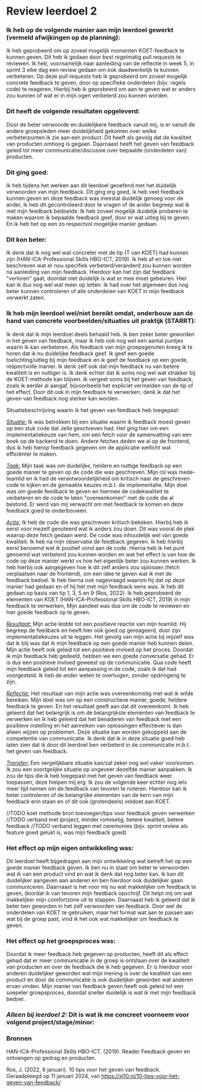# Review leerdoel 2

### Ik heb op de volgende manier aan mijn leerdoel gewerkt (vermeld afwijkingen op de planning):

Ik heb geprobeerd om op zoveel mogelijk momenten KOET-feedback te kunnen geven. Dit heb ik gedaan door best regelmatig pull requests te reviewen. Ik heb, voornamelijk naar aanleiding van de reflectie in week 5, in sprint 3 elke dag een review gedaan om ook daadwerkelijk te kunnen verbeteren. Op deze pull requests heb ik geprobeerd om zoveel mogelijk concrete feedback te geven, door op specifieke onderdelen (bijv. regels code) te reageren. Hierbij heb ik geprobeerd om aan te geven wat er anders zou kunnen of wat er in mijn ogen verbeterd zou kunnen worden.

### Dit heeft de volgende resultaten opgeleverd:

Door de beter verwoorde en duidelijkere feedback vanuit mij, is er vanuit de andere groepsleden meer duidelijkheid gekomen over welke verbeterpunten ik zie aan een product. Dit heeft als gevolg dat de kwaliteit van producten omhoog is gegaan.
Daarnaast heeft het geven van feedback geleid tot meer communicatie/discussie over bepaalde (onderdelen van) producten.

### Dit ging goed:

Ik heb tijdens het werken aan dit leerdoel geoefend met het duidelijk verwoorden van mijn feedback. Dit ging erg goed, ik heb veel feedback kunnen geven en deze feedback was meestal duidelijk genoeg voor de ander, ik heb dit gecontroleerd door te vragen of de ander begreep wat ik met mijn feedback bedoelde. Ik heb zoveel mogelijk duidelijk proberen te maken waarom ik bepaalde feedback geef, door er wat uitleg bij te geven. En ik heb het op een zo respectvol mogelijke manier gedaan.

### Dit kon beter:

Ik denk dat ik nog wel wat concreter met de tip (T van KOET) had kunnen zijn (HAN-ICA-Professional Skills HBO-ICT, 2019). Ik heb af en toe niet beschreven wat er nou specifiek verbeterd/veranderd zou kunnen worden na aanleiding van mijn feedback. Hierdoor kan het zijn dat feedback "verloren" gaat, doordat niet duidelijk is wat er mee moet gebeuren. Hier kan ik dus nog wel wat meer op letten.
Ik had over het algemeen dus nog beter kunnen controleren of alle onderdelen van KOET in mijn feedback verwerkt zaten.

### Ik heb mijn leerdoel wel/niet bereikt omdat, onderbouw aan de hand van concrete voorbeelden/situaties uit praktijk (STARRT):

Ik denk dat ik mijn leerdoel deels behaald heb. Ik ben zeker beter geworden in het geven van feedback, maar ik heb ook nog wel een aantal puntjes waarin ik kan verbeteren.
Als feedback van mijn groepsgenoten kreeg ik te horen dat ik nu duidelijke feedback geef. Ik geef een goede toelichting/uitleg bij mijn feedback en ik geef de feedback op een goede, respectvolle manier.
Ik denk zelf ook dat mijn feedback nu van betere kwaliteit is en nuttiger is. Ik denk echter dat ik soms nog wel wat strakker bij de KOET-methode kan blijven. Ik vergeet soms bij het geven van feedback, zoals ik eerder al aangaf, bijvoorbeeld het expliciet vermelden van de tip of het effect. Door dit ook in mijn feedback te verwerken, denk ik dat het geven van feedback nog sterker kan worden.

Situatiebeschrijving waarin ik het geven van feedback heb toegepast:

<u>_Situatie:_</u>
Ik was betrokken bij een situatie waarin ik feedback moest geven op een stuk code dat Jelle geschreven had. Het ging hier om een implementatiekeuze van hem, om een fetch voor de samenvatting van een boek op de backend te doen. Andere fetches deden we al op de frontend, dus ik heb hierop feedback gegeven om de applicatie wellicht wat efficiënter te maken.

<u>_Taak:_</u>
Mijn taak was om duidelijke, heldere en nuttige feedback op een goede manier te geven op de code die was geschreven. Mijn rol was mede-teamlid en ik had de verantwoordelijkheid om kritisch naar de geschreven code te kijken en de gemaakte keuzes m.b.t. de implementatie. Mijn doel was om goede feedback te geven en hiermee de codekwaliteit te verbeteren en de code te laten "overeenkomen" met de code die al bestond. Er werd van mij verwacht om met feedback te komen en deze feedback goed te onderbouwen.

<u>_Actie:_</u>
Ik heb de code die was geschreven kritisch bekeken. Hierbij heb ik eerst voor mezelf genoteerd wat ik anders zou doen. Dit was vooral de plek waarop deze fetch gedaan werd. De code was inhoudelijk wel van goede kwaliteit.
Ik heb na mijn observatie de feedback gegeven. Ik heb hierbij eerst benoemd wat ik positief vond aan de code. Hierna heb ik het punt genoemd wat verbeterd zou kunnen worden en wat het effect is van hoe de code op deze manier werkt vs hoe het eigenlijk beter zou kunnen werken. Ik heb hierbij ook aangegeven hoe ik dit zelf anders zou oplossen (fetch verplaatsen naar de frontend), om een idee te geven wat ik met de feedback bedoel. Ik heb hierna ook nagevraagd waarom hij dat op deze manier had gedaan en of hij het met mijn feedback eens was. Ik heb dit gedaan op basis van tip 1, 3, 5 en 9 (Ros, 2022). Ik heb geprobeerd de elementen van KOET (HAN-ICA-Professional Skills HBO-ICT, 2019) in mijn feedback te verwerken,
Mijn aandeel was dus om de code te reviewen en hier goede feedback op te geven.

<u>_Resultaat:_</u>
Mijn actie leidde tot een positieve reactie van mijn teamlid. Hij begreep de feedback en heeft hier ook goed op gereageerd, door zijn implementatiekeuzes uit te leggen. Het gevolg van mijn actie bij mijzelf was dat ik blij was dat ik mijn feedback op een goede manier heb kunnen delen.
Mijn actie heeft ook geleid tot een positieve invloed op het proces. Doordat ik mijn feedback heb gedeeld, hebben we een goede conversatie gehad. Er is dus een positieve invloed geweest op de communicatie.
Qua code heeft mijn feedback geleid tot een aanpassing in de code, zoals ik dat had voorgesteld. Ik heb de ander weten te overtuigen, zonder opdringerig te zijn.

<u>_Reflectie:_</u>
Het resultaat van mijn actie was overeenkomstig met wat ik wilde bereiken. Mijn doel was om op een constructieve manier, goede, heldere feedback te geven. En het resultaat geeft aan dat dit overeenkomt. Ik heb geleerd dat het belangrijk is om de belangrijkste elementen van feedback te verwerken en ik heb geleerd dat het benaderen van feedback met een positieve instelling en het aanreiken van oplossingen effectiever is dan alleen wijzen op problemen. 
Deze situatie kan worden gekoppeld aan de competentie van communicatie. Ik denk dat ik in deze situatie goed heb laten zien dat ik door dit leerdoel ben verbeterd in de communicatie m.b.t. het geven van feedback.

<u>_Transfer:_</u>
Een vergelijkbare situatie kan/zal zeker nog wel vaker voorkomen. Ik zou een soortgelijke situatie op ongeveer dezelfde manier aanpakken. Ik zou de tips die ik heb toegepast met het geven van feedback weer toepassen, deze hielpen mij erg. Ik zou de volgende keer echter nog iets meer tijd nemen om de feedback van tevoren te noteren. Hierdoor kan ik beter controleren of de belangrijke elementen van de kern van mijn feedback erin staan en of dit ook (grotendeels) voldoet aan KOET.

//TODO koet methode bron toevoegen/tips voor feedback geven verwerken
//TODO verband met iproject, minder rommelig, betere kwaliteit, betere feedback
//TODO verband leggen met ceremonies (bijv. sprint review als feature goed gelukt is, was mijn feedback goed)

### Het effect op mijn eigen ontwikkeling was:

Dit leerdoel heeft bijgedragen aan mijn ontwikkeling wat betreft het op een goede manier feedback geven. Ik ben nu in staat om beter te verwoorden wat ik van een product vind en wat ik denk dat nog beter kan. Ik kan dit duidelijker aangeven aan anderen en ben hierdoor ook duidelijker gaan communiceren. Daarnaast is het voor mij nu wat makkelijker om feedback te geven, doordat ik van tevoren mijn feedback opschrijf. Dit helpt mij om wat makkelijker mijn comfortzone uit te stappen.
Daarnaast heb ik geleerd dat ik beter ben geworden in het zelf verwoorden van feedback. Door wel de onderdelen van KOET te gebruiken, maar het format wat aan te passen aan wat bij de groep past, vind ik het ook wat makkelijker om feedback te geven.

### Het effect op het groepsproces was:

Doordat ik meer feedback heb gegeven op producten, heeft dit als effect gehad dat er meer communicatie in de groep is ontstaan over de kwaliteit van producten en over de feedback die ik heb gegeven. Er is hierdoor voor anderen duidelijker geworden wat mijn mening is over de kwaliteit van een product en door de communicatie is ook duidelijker geworden wat anderen ervan vinden. Mijn manier van feedback geven heeft ook geleid tot een soepeler groepsproces, doordat sneller duidelijk is wat ik met mijn feedback bedoel.

### _Alleen bij leerdoel 2:_ Dit is wat ik me concreet voorneem voor volgend project/stage/minor:

### Bronnen

HAN-ICA-Professional Skills HBO-ICT. (2019). Reader Feedback geven en ontvangen op gedrag en producten.

Ros, J. (2022, 6 januari). 10 tips voor het geven van feedback. Geraadpleegd op 11 januari 2024, van https://xl10.nl/10-tips-voor-het-geven-van-feedback/

